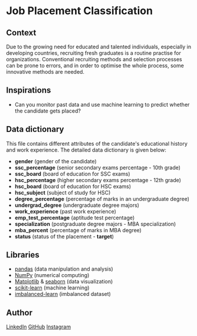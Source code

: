 # Job Placement Classification

## Context

Due to the growing need for educated and talented individuals, especially in developing countries, recruiting fresh graduates is a routine practise for organizations. Conventional recruiting methods and selection processes can be prone to errors, and in order to optimise the whole process, some innovative methods are needed.

## Inspirations

* Can you monitor past data and use machine learning to predict whether the candidate gets placed?

## Data dictionary

This file contains different attributes of the candidate's educational history and work experience. The detailed data dictionary is given below:

* __gender__ (gender of the candidate)
* __ssc_percentage__ (senior secondary exams percentage - 10th grade)
* __ssc_board__ (board of education for SSC exams)
* __hsc_percentage__ (higher secondary exams percentage - 12th grade)
* __hsc_board__ (board of education for HSC exams)
* __hsc_subject__ (subject of study for HSC)
* __degree_percentage__ (percentage of marks in an undergraduate degree)
* __undergrad_degree__ (undergraduate degree majors)
* __work_experience__ (past work experience)
* __emp_test_percentage__ (aptitude test percentage)
* __specialization__ (postgraduate degree majors - MBA specialization)
* __mba_percent__ (percentage of marks in MBA degree)
* __status__ (status of the placement - __target__)

## Libraries

* [pandas](https://pandas.pydata.org) (data manipulation and analysis)
* [NumPy](https://numpy.org) (numerical computing)
* [Matplotlib](https://matplotlib.org) & [seaborn](https://seaborn.pydata.org) (data visualization)
* [scikit-learn](https://scikit-learn.org) (machine learning)
* [imbalanced-learn](https://imbalanced-learn.org) (imbalanced dataset)

## Author

[LinkedIn](https://www.linkedin.com/in/brckvlo)
[GitHub](https://github.com/brckalo)
[Instagram](https://www.instagram.com/milvnbr)
